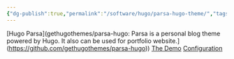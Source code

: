 ```yaml
---
{"dg-publish":true,"permalink":"/software/hugo/parsa-hugo-theme/","tags":["hugo","websites","themes"]}
---
```


[Hugo Parsa](gethugothemes/parsa-hugo: Parsa is a personal blog theme powered by Hugo. It also can be used for portfolio website.](https://github.com/gethugothemes/parsa-hugo))
[The Demo]([parsa](https://demo.gethugothemes.com/parsa/))
[Configuration]([Parsa](https://docs.gethugothemes.com/parsa/))


